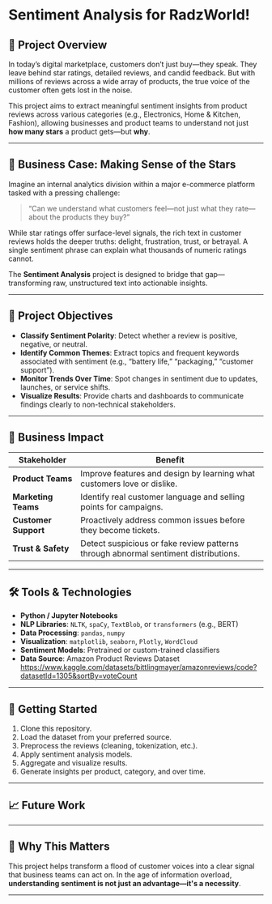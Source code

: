 # Sentiment Analysis for RadzWorld!

## 📖 Project Overview

In today’s digital marketplace, customers don’t just buy—they speak. They leave behind star ratings, detailed reviews, and candid feedback. But with millions of reviews across a wide array of products, the true voice of the customer often gets lost in the noise.

This project aims to extract meaningful sentiment insights from product reviews across various categories (e.g., Electronics, Home & Kitchen, Fashion), allowing businesses and product teams to understand not just **how many stars** a product gets—but **why**.

---

## 🧠 Business Case: Making Sense of the Stars

Imagine an internal analytics division within a major e-commerce platform tasked with a pressing challenge:

> “Can we understand what customers feel—not just what they rate—about the products they buy?”

While star ratings offer surface-level signals, the rich text in customer reviews holds the deeper truths: delight, frustration, trust, or betrayal. A single sentiment phrase can explain what thousands of numeric ratings cannot.

The **Sentiment Analysis** project is designed to bridge that gap—transforming raw, unstructured text into actionable insights.

---

## 🎯 Project Objectives

- **Classify Sentiment Polarity**: Detect whether a review is positive, negative, or neutral.
- **Identify Common Themes**: Extract topics and frequent keywords associated with sentiment (e.g., “battery life,” “packaging,” “customer support”).
- **Monitor Trends Over Time**: Spot changes in sentiment due to updates, launches, or service shifts.
- **Visualize Results**: Provide charts and dashboards to communicate findings clearly to non-technical stakeholders.

---

## 💼 Business Impact

| Stakeholder       | Benefit |
|-------------------|---------|
| **Product Teams** | Improve features and design by learning what customers love or dislike. |
| **Marketing Teams** | Identify real customer language and selling points for campaigns. |
| **Customer Support** | Proactively address common issues before they become tickets. |
| **Trust & Safety** | Detect suspicious or fake review patterns through abnormal sentiment distributions. |

---

## 🛠️ Tools & Technologies

- **Python / Jupyter Notebooks**
- **NLP Libraries**: `NLTK`, `spaCy`, `TextBlob`, or `transformers` (e.g., BERT)
- **Data Processing**: `pandas`, `numpy`
- **Visualization**: `matplotlib`, `seaborn`, `Plotly`, `WordCloud`
- **Sentiment Models**: Pretrained or custom-trained classifiers
- **Data Source**: Amazon Product Reviews Dataset https://www.kaggle.com/datasets/bittlingmayer/amazonreviews/code?datasetId=1305&sortBy=voteCount

---

## 🚀 Getting Started

1. Clone this repository.
2. Load the dataset from your preferred source.
3. Preprocess the reviews (cleaning, tokenization, etc.).
4. Apply sentiment analysis models.
5. Aggregate and visualize results.
6. Generate insights per product, category, and over time.

---

## 📈 Future Work


---

## 🧩 Why This Matters

This project helps transform a flood of customer voices into a clear signal that business teams can act on. In the age of information overload, **understanding sentiment is not just an advantage—it's a necessity**.

---
